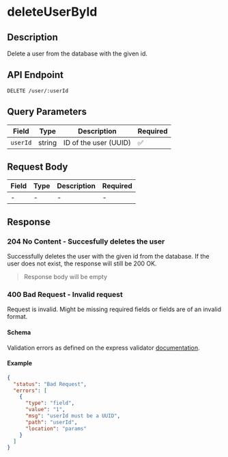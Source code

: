 # deleteUserById

## Description

Delete a user from the database with the given id.

## API Endpoint

`DELETE /user/:userId`

## Query Parameters

| Field    | Type   | Description           | Required |
| -------- | ------ | --------------------- | -------- |
| `userId` | string | ID of the user (UUID) | ✅       |

## Request Body

| Field | Type | Description | Required |
| ----- | ---- | ----------- | -------- |
| -     | -    | -           | -        |

## Response

### 204 No Content - Succesfully deletes the user

Successfully deletes the user with the given id from the database. If the user does not exist, the response will still be 200 OK.

> Response body will be empty

### 400 Bad Request - Invalid request

Request is invalid. Might be missing required fields or fields are of an invalid format.

#### Schema

Validation errors as defined on the express validator [documentation](https://express-validator.github.io/docs/api/validation-result/#error-types).

#### Example

```json
{
  "status": "Bad Request",
  "errors": [
    {
      "type": "field",
      "value": "1",
      "msg": "userId must be a UUID",
      "path": "userId",
      "location": "params"
    }
  ]
}
```
